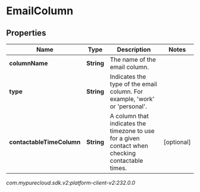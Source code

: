 # EmailColumn


## Properties

| Name | Type | Description | Notes |
| ------------ | ------------- | ------------- | ------------- |
| **columnName** | **String** | The name of the email column. |  |
| **type** | **String** | Indicates the type of the email column. For example, 'work' or 'personal'. |  |
| **contactableTimeColumn** | **String** | A column that indicates the timezone to use for a given contact when checking contactable times. |  [optional] |




_com.mypurecloud.sdk.v2:platform-client-v2:232.0.0_
